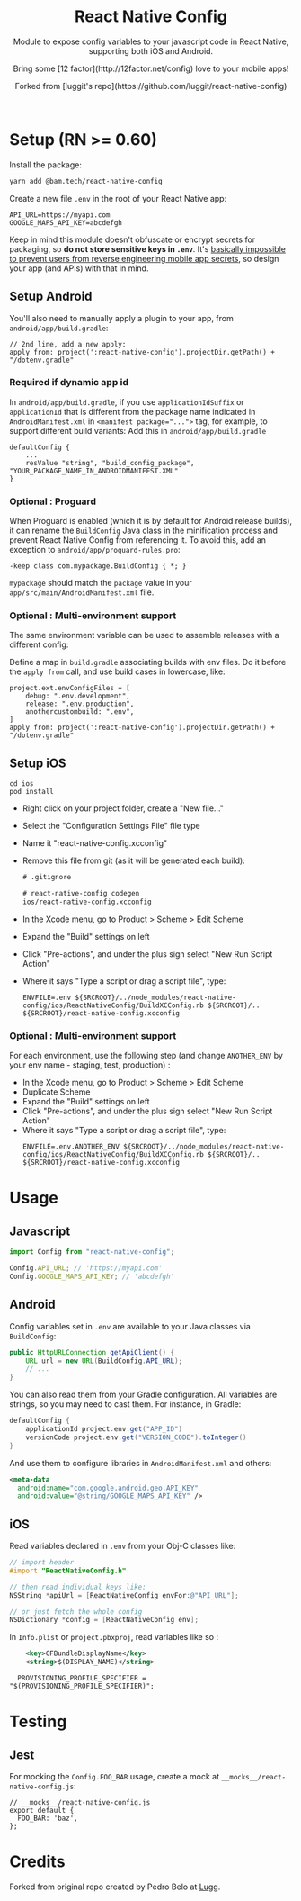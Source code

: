 <h1 align="center">React Native Config</h1>

<p align="center">Module to expose config variables to your javascript code in React Native, supporting both iOS and Android.</p>
<p align="center">Bring some [12 factor](http://12factor.net/config) love to your mobile apps!</p>
<p align="center">Forked from [luggit's repo](https://github.com/luggit/react-native-config)</p>

<p align="center">

<br>

# Setup (RN >= 0.60)

Install the package:

```sh
yarn add @bam.tech/react-native-config
```

Create a new file `.env` in the root of your React Native app:

```
API_URL=https://myapi.com
GOOGLE_MAPS_API_KEY=abcdefgh
```

Keep in mind this module doesn't obfuscate or encrypt secrets for packaging, so **do not store sensitive keys in `.env`**. It's [basically impossible to prevent users from reverse engineering mobile app secrets](https://rammic.github.io/2015/07/28/hiding-secrets-in-android-apps/), so design your app (and APIs) with that in mind.

## Setup Android

You'll also need to manually apply a plugin to your app, from `android/app/build.gradle`:

```
// 2nd line, add a new apply:
apply from: project(':react-native-config').projectDir.getPath() + "/dotenv.gradle"
```

### Required if dynamic app id

In `android/app/build.gradle`, if you use `applicationIdSuffix` or `applicationId` that is different from the package name indicated in `AndroidManifest.xml` in `<manifest package="...">` tag, for example, to support different build variants:
Add this in `android/app/build.gradle`

```
defaultConfig {
    ...
    resValue "string", "build_config_package", "YOUR_PACKAGE_NAME_IN_ANDROIDMANIFEST.XML"
}
```

### Optional : Proguard

When Proguard is enabled (which it is by default for Android release builds), it can rename the `BuildConfig` Java class in the minification process and prevent React Native Config from referencing it. To avoid this, add an exception to `android/app/proguard-rules.pro`:

    -keep class com.mypackage.BuildConfig { *; }

`mypackage` should match the `package` value in your `app/src/main/AndroidManifest.xml` file.

### Optional : Multi-environment support

The same environment variable can be used to assemble releases with a different config:

Define a map in `build.gradle` associating builds with env files. Do it before the `apply from` call, and use build cases in lowercase, like:

```
project.ext.envConfigFiles = [
    debug: ".env.development",
    release: ".env.production",
    anothercustombuild: ".env",
]
apply from: project(':react-native-config').projectDir.getPath() + "/dotenv.gradle"
```

## Setup iOS

```
cd ios
pod install
```

- Right click on your project folder, create a "New file..."
- Select the "Configuration Settings File" file type
- Name it "react-native-config.xcconfig"
- Remove this file from git (as it will be generated each build):

  ```diff
  # .gitignore

  # react-native-config codegen
  ios/react-native-config.xcconfig
  ```

- In the Xcode menu, go to Product > Scheme > Edit Scheme
- Expand the "Build" settings on left
- Click "Pre-actions", and under the plus sign select "New Run Script Action"
- Where it says "Type a script or drag a script file", type:
  ```
  ENVFILE=.env ${SRCROOT}/../node_modules/react-native-config/ios/ReactNativeConfig/BuildXCConfig.rb ${SRCROOT}/.. ${SRCROOT}/react-native-config.xcconfig
  ```

### Optional : Multi-environment support

For each environment, use the following step (and change `ANOTHER_ENV` by your env name - staging, test, production) :

- In the Xcode menu, go to Product > Scheme > Edit Scheme
- Duplicate Scheme
- Expand the "Build" settings on left
- Click "Pre-actions", and under the plus sign select "New Run Script Action"
- Where it says "Type a script or drag a script file", type:
  ```
  ENVFILE=.env.ANOTHER_ENV ${SRCROOT}/../node_modules/react-native-config/ios/ReactNativeConfig/BuildXCConfig.rb ${SRCROOT}/.. ${SRCROOT}/react-native-config.xcconfig
  ```

# Usage

## Javascript

```js
import Config from "react-native-config";

Config.API_URL; // 'https://myapi.com'
Config.GOOGLE_MAPS_API_KEY; // 'abcdefgh'
```

## Android

Config variables set in `.env` are available to your Java classes via `BuildConfig`:

```java
public HttpURLConnection getApiClient() {
    URL url = new URL(BuildConfig.API_URL);
    // ...
}
```

You can also read them from your Gradle configuration.
All variables are strings, so you may need to cast them. For instance, in Gradle:

```groovy
defaultConfig {
    applicationId project.env.get("APP_ID")
    versionCode project.env.get("VERSION_CODE").toInteger()
}
```

And use them to configure libraries in `AndroidManifest.xml` and others:

```xml
<meta-data
  android:name="com.google.android.geo.API_KEY"
  android:value="@string/GOOGLE_MAPS_API_KEY" />
```

## iOS

Read variables declared in `.env` from your Obj-C classes like:

```objective-c
// import header
#import "ReactNativeConfig.h"

// then read individual keys like:
NSString *apiUrl = [ReactNativeConfig envFor:@"API_URL"];

// or just fetch the whole config
NSDictionary *config = [ReactNativeConfig env];
```

In `Info.plist` or `project.pbxproj`, read variables like so :

```xml
	<key>CFBundleDisplayName</key>
	<string>$(DISPLAY_NAME)</string>
```

```pbxproj
  PROVISIONING_PROFILE_SPECIFIER = "$(PROVISIONING_PROFILE_SPECIFIER)";
```

# Testing

## Jest

For mocking the `Config.FOO_BAR` usage, create a mock at `__mocks__/react-native-config.js`:

```
// __mocks__/react-native-config.js
export default {
  FOO_BAR: 'baz',
};
```

# Credits

Forked from original repo created by Pedro Belo at [Lugg](https://lugg.com/).
